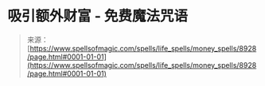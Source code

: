 <!--yml

category: 未分类

date: 2024-06-12 18:44:33

-->

# 吸引额外财富 - 免费魔法咒语

> 来源：[https://www.spellsofmagic.com/spells/life_spells/money_spells/8928/page.html#0001-01-01](https://www.spellsofmagic.com/spells/life_spells/money_spells/8928/page.html#0001-01-01)
